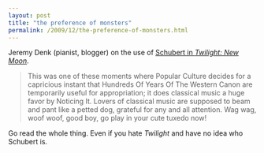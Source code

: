 ```yaml
---
layout: post
title: "the preference of monsters"
permalink: /2009/12/the-preference-of-monsters.html
---
```


Jeremy Denk (pianist, blogger) on the use of [Schubert in _Twilight: New Moon_](http://jeremydenk.net/blog/2009/12/10/schuberts-killer-abs/).

> This was one of these moments where Popular Culture decides for a capricious instant that Hundreds Of Years Of The Western Canon are temporarily useful for appropriation; it does classical music a huge favor by Noticing It. Lovers of classical music are supposed to beam and pant like a petted dog, grateful for any and all attention. Wag wag, woof woof, good boy, go play in your cute tuxedo now!

Go read the whole thing. Even if you hate _Twilight_ and have no idea who Schubert is.